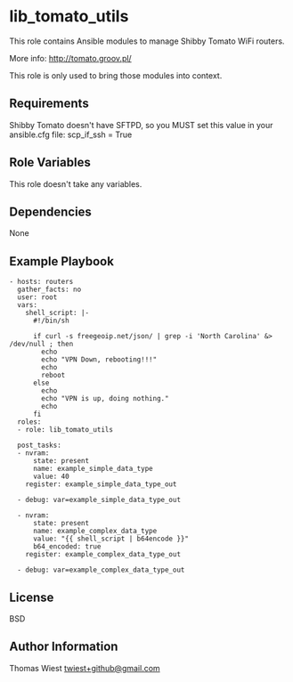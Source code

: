 lib_tomato_utils
=========

This role contains Ansible modules to manage Shibby Tomato WiFi routers.

More info:
http://tomato.groov.pl/

This role is only used to bring those modules into context.

Requirements
------------

Shibby Tomato doesn't have SFTPD, so you MUST set this value in your ansible.cfg file:
   scp_if_ssh = True

Role Variables
--------------

This role doesn't take any variables.

Dependencies
------------

None

Example Playbook
----------------

    - hosts: routers
      gather_facts: no
      user: root
      vars:
        shell_script: |-
          #!/bin/sh

          if curl -s freegeoip.net/json/ | grep -i 'North Carolina' &> /dev/null ; then
            echo
            echo "VPN Down, rebooting!!!"
            echo
            reboot
          else
            echo
            echo "VPN is up, doing nothing."
            echo
          fi
      roles:
      - role: lib_tomato_utils

      post_tasks:
      - nvram:
          state: present
          name: example_simple_data_type
          value: 40
        register: example_simple_data_type_out

      - debug: var=example_simple_data_type_out

      - nvram:
          state: present
          name: example_complex_data_type
          value: "{{ shell_script | b64encode }}"
          b64_encoded: true
        register: example_complex_data_type_out

      - debug: var=example_complex_data_type_out

License
-------

BSD

Author Information
------------------

Thomas Wiest <twiest+github@gmail.com>
